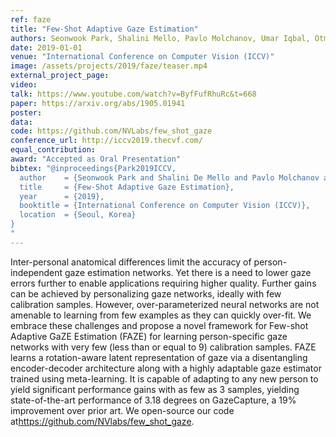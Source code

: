 ```yaml
---
ref: faze
title: "Few-Shot Adaptive Gaze Estimation"
authors: Seonwook Park, Shalini Mello, Pavlo Molchanov, Umar Iqbal, Otmar Hilliges, Jan Kautz
date: 2019-01-01
venue: "International Conference on Computer Vision (ICCV)"
image: /assets/projects/2019/faze/teaser.mp4
external_project_page: 
video: 
talk: https://www.youtube.com/watch?v=ByfFufRhuRc&t=668
paper: https://arxiv.org/abs/1905.01941
poster: 
data: 
code: https://github.com/NVLabs/few_shot_gaze
conference_url: http://iccv2019.thecvf.com/
equal_contribution: 
award: "Accepted as Oral Presentation"
bibtex: "@inproceedings{Park2019ICCV,
  author    = {Seonwook Park and Shalini De Mello and Pavlo Molchanov and Umar Iqbal and Otmar Hilliges and Jan Kautz},
  title     = {Few-Shot Adaptive Gaze Estimation},
  year      = {2019},
  booktitle = {International Conference on Computer Vision (ICCV)},
  location  = {Seoul, Korea}
}
"
---
```

Inter-personal anatomical differences limit the accuracy of person-independent gaze estimation networks. Yet there is a need to lower gaze errors further to enable applications requiring higher quality. Further gains can be achieved by personalizing gaze networks, ideally with few calibration samples. However, over-parameterized neural networks are not amenable to learning from few examples as they can quickly over-fit. We embrace these challenges and propose a novel framework for Few-shot Adaptive GaZE Estimation (FAZE) for learning person-specific gaze networks with very few (less than or equal to 9) calibration samples. FAZE learns a rotation-aware latent representation of gaze via a disentangling encoder-decoder architecture along with a highly adaptable gaze estimator trained using meta-learning. It is capable of adapting to any new person to yield significant performance gains with as few as 3 samples, yielding state-of-the-art performance of 3.18 degrees on GazeCapture, a 19% improvement over prior art. We open-source our code at<a href="https://github.com/NVlabs/few_shot_gaze" target="_blank">https://github.com/NVlabs/few_shot_gaze</a>.
